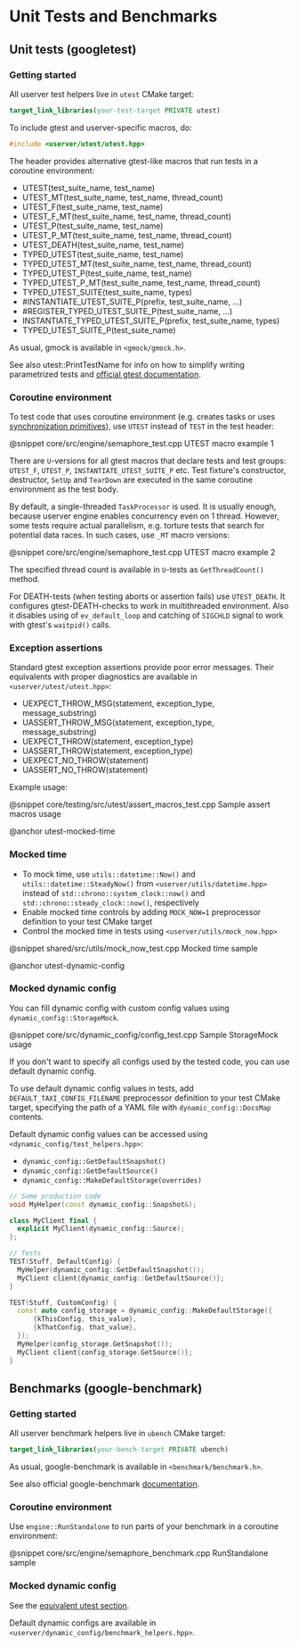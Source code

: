 # Unit Tests and Benchmarks

## Unit tests (googletest)

### Getting started

All userver test helpers live in `utest` CMake target:

```cmake
target_link_libraries(your-test-target PRIVATE utest)
```

To include gtest and userver-specific macros, do:

```cpp
#include <userver/utest/utest.hpp>
```

The header provides alternative gtest-like macros that run tests in a coroutine environment:

*  UTEST(test_suite_name, test_name)
*  UTEST_MT(test_suite_name, test_name, thread_count)
*  UTEST_F(test_suite_name, test_name)
*  UTEST_F_MT(test_suite_name, test_name, thread_count)
*  UTEST_P(test_suite_name, test_name)
*  UTEST_P_MT(test_suite_name, test_name, thread_count)
*  UTEST_DEATH(test_suite_name, test_name)
*  TYPED_UTEST(test_suite_name, test_name)
*  TYPED_UTEST_MT(test_suite_name, test_name, thread_count)
*  TYPED_UTEST_P(test_suite_name, test_name)
*  TYPED_UTEST_P_MT(test_suite_name, test_name, thread_count)
*  TYPED_UTEST_SUITE(test_suite_name, types)
*  #INSTANTIATE_UTEST_SUITE_P(prefix, test_suite_name, ...)
*  #REGISTER_TYPED_UTEST_SUITE_P(test_suite_name, ...)
*  INSTANTIATE_TYPED_UTEST_SUITE_P(prefix, test_suite_name, types)
*  TYPED_UTEST_SUITE_P(test_suite_name)

As usual, gmock is available in `<gmock/gmock.h>`.

See also utest::PrintTestName for info on how to simplify writing parametrized tests and [official gtest documentation](https://google.github.io/googletest/).

### Coroutine environment

To test code that uses coroutine environment (e.g. creates tasks or uses [synchronization primitives](/en/userver/synchronization.md)), use `UTEST` instead of `TEST` in the test header:

@snippet core/src/engine/semaphore_test.cpp  UTEST macro example 1

There are `U`-versions for all gtest macros that declare tests and test groups: `UTEST_F`, `UTEST_P`, `INSTANTIATE_UTEST_SUITE_P` etc. Test fixture's constructor, destructor, `SetUp` and `TearDown` are executed in the same coroutine environment as the test body.

By default, a single-threaded `TaskProcessor` is used. It is usually enough, because userver engine enables concurrency even on 1 thread. However, some tests require actual parallelism, e.g. torture tests that search for potential data races. In such cases, use `_MT` macro versions:

@snippet core/src/engine/semaphore_test.cpp  UTEST macro example 2

The specified thread count is available in `U`-tests as `GetThreadCount()` method.

For DEATH-tests (when testing aborts or assertion fails) use `UTEST_DEATH`. It configures gtest-DEATH-checks to work in multithreaded environment. Also it disables using of `ev_default_loop` and catching of `SIGCHLD` signal to work with gtest's `waitpid()` calls.

### Exception assertions

Standard gtest exception assertions provide poor error messages. Their equivalents with proper diagnostics are available in `<userver/utest/utest.hpp>`:

* UEXPECT_THROW_MSG(statement, exception_type, message_substring)
* UASSERT_THROW_MSG(statement, exception_type, message_substring)
* UEXPECT_THROW(statement, exception_type)
* UASSERT_THROW(statement, exception_type)
* UEXPECT_NO_THROW(statement)
* UASSERT_NO_THROW(statement)

Example usage:

@snippet core/testing/src/utest/assert_macros_test.cpp  Sample assert macros usage

@anchor utest-mocked-time
### Mocked time

- To mock time, use `utils::datetime::Now()` and `utils::datetime::SteadyNow()` from `<userver/utils/datetime.hpp>` instead of `std::chrono::system_clock::now()` and `std::chrono::steady_clock::now()`, respectively 
- Enable mocked time controls by adding `MOCK_NOW=1` preprocessor definition to your test CMake target
- Control the mocked time in tests using `<userver/utils/mock_now.hpp>`

@snippet shared/src/utils/mock_now_test.cpp  Mocked time sample

@anchor utest-dynamic-config
### Mocked dynamic config

You can fill dynamic config with custom config values
using `dynamic_config::StorageMock`.

@snippet core/src/dynamic_config/config_test.cpp Sample StorageMock usage

If you don't want to specify all configs used by the tested code, you can use default dynamic config.

To use default dynamic config values in tests, add
`DEFAULT_TAXI_CONFIG_FILENAME` preprocessor definition to your test CMake target, specifying the path of a YAML file
with `dynamic_config::DocsMap` contents.

Default dynamic config values can be accessed using `<dynamic_config/test_helpers.hpp>`:

- `dynamic_config::GetDefaultSnapshot()`
- `dynamic_config::GetDefaultSource()`
- `dynamic_config::MakeDefaultStorage(overrides)`

```cpp
// Some production code
void MyHelper(const dynamic_config::Snapshot&);

class MyClient final {
  explicit MyClient(dynamic_config::Source);
};

// Tests
TEST(Stuff, DefaultConfig) {
  MyHelper(dynamic_config::GetDefaultSnapshot());
  MyClient client{dynamic_config::GetDefaultSource()};
}

TEST(Stuff, CustomConfig) {
  const auto config_storage = dynamic_config::MakeDefaultStorage({
      {kThisConfig, this_value},
      {kThatConfig, that_value},
  });
  MyHelper(config_storage.GetSnapshot());
  MyClient client{config_storage.GetSource()};
}
```

## Benchmarks (google-benchmark)

### Getting started

All userver benchmark helpers live in `ubench` CMake target:

```cmake
target_link_libraries(your-bench-target PRIVATE ubench)
```

As usual, google-benchmark is available in `<benchmark/benchmark.h>`.

See also official google-benchmark [documentation](https://github.com/google/benchmark/blob/main/README.md).

### Coroutine environment

Use `engine::RunStandalone` to run parts of your benchmark in a coroutine environment:

@snippet core/src/engine/semaphore_benchmark.cpp  RunStandalone sample

### Mocked dynamic config

See the [equivalent utest section](#utest-dynamic-config).

Default dynamic configs are available
in `<userver/dynamic_config/benchmark_helpers.hpp>`.
